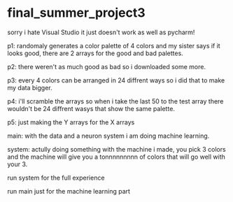 # final_summer_project3
sorry i hate Visual Studio it just doesn't work as well as pycharm!

p1: randomaly generates a color palette of 4 colors and my sister says if it looks good, there are 2 arrays for the good and bad palettes.

p2: there weren't as much good as bad so i downloaded some more.

p3: every 4 colors can be arranged in 24 diffrent ways so i did that to make my data bigger.

p4: i'll scramble the arrays so when i take the last 50 to the test array there wouldn't be 24 diffrent wasys that show the same palette.

p5: just making the Y arrays for the X arrays

main: with the data and a neuron system i am doing machine learning.

system: actully doing something with the machine i made, you pick 3 colors and the machine will give you a tonnnnnnnnn of colors that will go well with your 3.

run system for the full experience

run main just for the machine learning part
